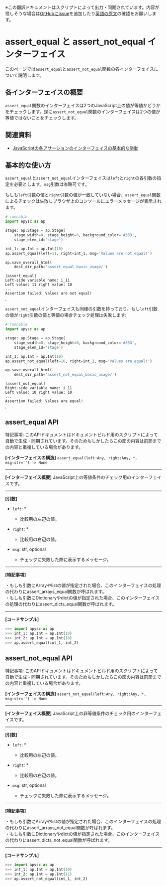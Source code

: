 <span class="inconspicuous-txt">※この翻訳ドキュメントはスクリプトによって出力・同期されています。内容が怪しそうな場合は<a href="https://github.com/simon-ritchie/apysc/issues" target="_blank">GitHubにissue</a>を追加したり[英語の原文](https://simon-ritchie.github.io/apysc/en/assert_equal_and_not_equal.html)の確認をお願いします。</span>

# assert_equal と assert_not_equal インターフェイス

このページでは`assert_equal`と`assert_not_equal`関数の各インターフェイスについて説明します。

## 各インターフェイスの概要

`assert_equal`関数のインターフェイスは2つのJavaScript上の値が等値かどうかをチェックします。逆に`assert_not_equal`関数のインターフェイスは2つの値が等値ではないことをチェックします。

## 関連資料

- [JavaScriptの各アサーションのインターフェイスの基本的な挙動](jp_assertion_basic_behavior.md)

## 基本的な使い方

`assert_equal`と`assert_not_equal`インターフェイスは`left`と`right`の各引数の指定を必要とします。`msg`引数は省略可です。

もしも`left`引数の値と`right`引数の値が一致していない場合、`assert_equal`関数によるチェックは失敗しブラウザ上のコンソールにエラーメッセージが表示されます。

```py
# runnable
import apysc as ap

stage: ap.Stage = ap.Stage(
    stage_width=0, stage_height=0, background_color='#333',
    stage_elem_id='stage')

int_1: ap.Int = ap.Int(10)
ap.assert_equal(left=11, right=int_1, msg='Values are not equal!')

ap.save_overall_html(
    dest_dir_path='assert_equal_basic_usage/')
```

```
[assert_equal]
Left-side variable name: i_11
Left value: 11 right value: 10
...
Assertion failed: Values are not equal!
```

<iframe src="static/assert_equal_basic_usage/index.html" width="0" height="0"></iframe>

`assert_not_equal`インターフェイスも同様の引数を持っており、もし`left`引数の値が`right`引数の値と等値の場合チェック処理は失敗します:

```py
# runnable
import apysc as ap

stage: ap.Stage = ap.Stage(
    stage_width=0, stage_height=0, background_color='#333',
    stage_elem_id='stage')

int_1: ap.Int = ap.Int(10)
ap.assert_not_equal(left=10, right=int_1, msg='Values are equal!')

ap.save_overall_html(
    dest_dir_path='assert_not_equal_basic_usage/')
```

```
[assert_not_equal]
Right-side variable name: i_11
Left value: 10 right value: 10
...
Assertion failed: Values are equal!
```

<iframe src="static/assert_not_equal_basic_usage/index.html" width="0" height="0"></iframe>

## assert_equal API

<span class="inconspicuous-txt">特記事項: このAPIドキュメントはドキュメントビルド用のスクリプトによって自動で生成・同期されています。そのためもしかしたらこの節の内容は前節までの内容と重複している場合があります。</span>

**[インターフェイスの構造]** `assert_equal(left:Any, right:Any, *, msg:str='') -> None`<hr>

**[インターフェイス概要]** JavaScript上の等値条件のチェック用のインターフェイスです。<hr>

**[引数]**

- `left`: *
  - 比較用の左辺の値。

- `right`: *
  - 比較用の右辺の値。

- `msg`: str, optional
  - チェックに失敗した際に表示するメッセージ。

<hr>

**[特記事項]**

 ・もしも引数にArrayやlistの値が指定された場合、このインターフェイスの処理の代わりにassert_arrays_equal関数が呼ばれます。<br> ・もしも引数にDictionaryやdictの値が指定された場合、このインターフェイスの処理の代わりにassert_dicts_equal関数が呼ばれます。<hr>

**[コードサンプル]**

```py
>>> import apysc as ap
>>> int_1: ap.Int = ap.Int(10)
>>> int_2: ap.Int = ap.Int(10)
>>> ap.assert_equal(int_1, int_2)
```

## assert_not_equal API

<span class="inconspicuous-txt">特記事項: このAPIドキュメントはドキュメントビルド用のスクリプトによって自動で生成・同期されています。そのためもしかしたらこの節の内容は前節までの内容と重複している場合があります。</span>

**[インターフェイスの構造]** `assert_not_equal(left:Any, right:Any, *, msg:str='') -> None`<hr>

**[インターフェイス概要]** JavaScript上の非等値条件のチェック用のインターフェイスです。<hr>

**[引数]**

- `left`: *
  - 比較用の左辺の値。

- `right`: *
  - 比較用の右辺の値。

- `msg`: str, optional
  - チェックに失敗した際に表示するメッセージ。

<hr>

**[特記事項]**

 ・もしも引数にArrayやlistの値が指定された場合、このインターフェイスの処理の代わりにassert_arrays_not_equal関数が呼ばれます。<br> ・もしも引数にDictionaryやdictの値が指定された場合、このインターフェイスの代わりにassert_dicts_not_equal関数が呼ばれます。<hr>

**[コードサンプル]**

```py
>>> import apysc as ap
>>> int_1: ap.Int = ap.Int(10)
>>> int_2: ap.Int = ap.Int(11)
>>> ap.assert_not_equal(int_1, int_2)
```